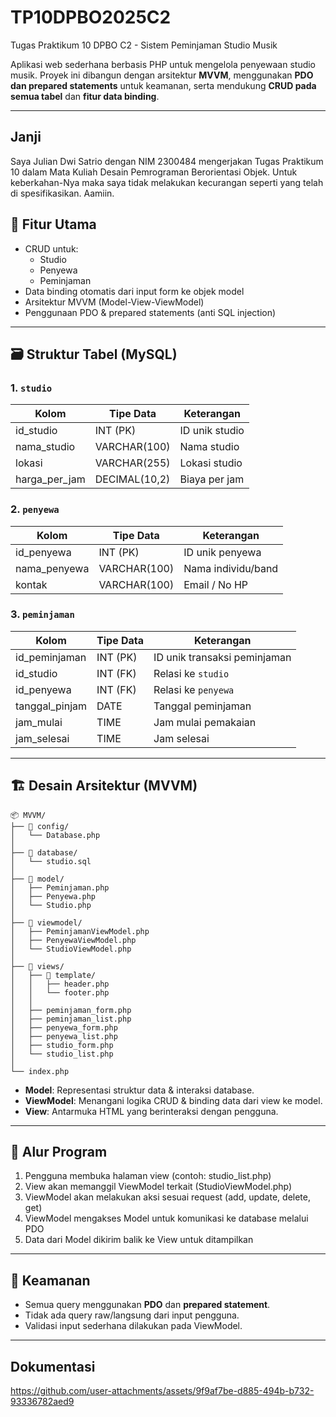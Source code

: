 # TP10DPBO2025C2
Tugas Praktikum 10 DPBO C2 - Sistem Peminjaman Studio Musik

Aplikasi web sederhana berbasis PHP untuk mengelola penyewaan studio musik. Proyek ini dibangun dengan arsitektur **MVVM**, menggunakan **PDO dan prepared statements** untuk keamanan, serta mendukung **CRUD pada semua tabel** dan **fitur data binding**.

---

## Janji
Saya Julian Dwi Satrio dengan NIM 2300484 mengerjakan Tugas Praktikum 10 dalam Mata Kuliah Desain Pemrograman Berorientasi Objek. Untuk keberkahan-Nya maka saya tidak melakukan kecurangan seperti yang telah di spesifikasikan. Aamiin.

## 📌 Fitur Utama
- CRUD untuk:
  - Studio
  - Penyewa
  - Peminjaman
- Data binding otomatis dari input form ke objek model
- Arsitektur MVVM (Model-View-ViewModel)
- Penggunaan PDO & prepared statements (anti SQL injection)

---

## 🗃️ Struktur Tabel (MySQL)

### 1. `studio`
| Kolom          | Tipe Data     | Keterangan         |
|----------------|---------------|--------------------|
| id_studio      | INT (PK)      | ID unik studio     |
| nama_studio    | VARCHAR(100)  | Nama studio        |
| lokasi         | VARCHAR(255)  | Lokasi studio      |
| harga_per_jam  | DECIMAL(10,2) | Biaya per jam      |

### 2. `penyewa`
| Kolom         | Tipe Data     | Keterangan               |
|---------------|---------------|--------------------------|
| id_penyewa    | INT (PK)      | ID unik penyewa          |
| nama_penyewa  | VARCHAR(100)  | Nama individu/band       |
| kontak        | VARCHAR(100)  | Email / No HP            |

### 3. `peminjaman`
| Kolom           | Tipe Data     | Keterangan                              |
|-----------------|---------------|-----------------------------------------|
| id_peminjaman   | INT (PK)      | ID unik transaksi peminjaman            |
| id_studio       | INT (FK)      | Relasi ke `studio`                      |
| id_penyewa      | INT (FK)      | Relasi ke `penyewa`                     |
| tanggal_pinjam  | DATE          | Tanggal peminjaman                      |
| jam_mulai       | TIME          | Jam mulai pemakaian                     |
| jam_selesai     | TIME          | Jam selesai                             |

---

## 🏗️ Desain Arsitektur (MVVM)
```
📦 MVVM/
├── 📁 config/
│   └── Database.php
│
├── 📁 database/
│   └── studio.sql
│
├── 📁 model/
│   ├── Peminjaman.php
│   ├── Penyewa.php
│   └── Studio.php
│
├── 📁 viewmodel/
│   ├── PeminjamanViewModel.php
│   ├── PenyewaViewModel.php
│   └── StudioViewModel.php
│
├── 📁 views/
│   ├── 📁 template/
│   │   ├── header.php
│   │   └── footer.php
│   │
│   ├── peminjaman_form.php
│   ├── peminjaman_list.php
│   ├── penyewa_form.php
│   ├── penyewa_list.php
│   ├── studio_form.php
│   └── studio_list.php
│
└── index.php

```


- **Model**: Representasi struktur data & interaksi database.
- **ViewModel**: Menangani logika CRUD & binding data dari view ke model.
- **View**: Antarmuka HTML yang berinteraksi dengan pengguna.

---

## 🔁 Alur Program

1. Pengguna membuka halaman view (contoh: studio_list.php)
2. View akan memanggil ViewModel terkait (StudioViewModel.php)
3. ViewModel akan melakukan aksi sesuai request (add, update, delete, get)
4. ViewModel mengakses Model untuk komunikasi ke database melalui PDO
5. Data dari Model dikirim balik ke View untuk ditampilkan

---

## 🔐 Keamanan
- Semua query menggunakan **PDO** dan **prepared statement**.
- Tidak ada query raw/langsung dari input pengguna.
- Validasi input sederhana dilakukan pada ViewModel.

---

## Dokumentasi


https://github.com/user-attachments/assets/9f9af7be-d885-494b-b732-93336782aed9

